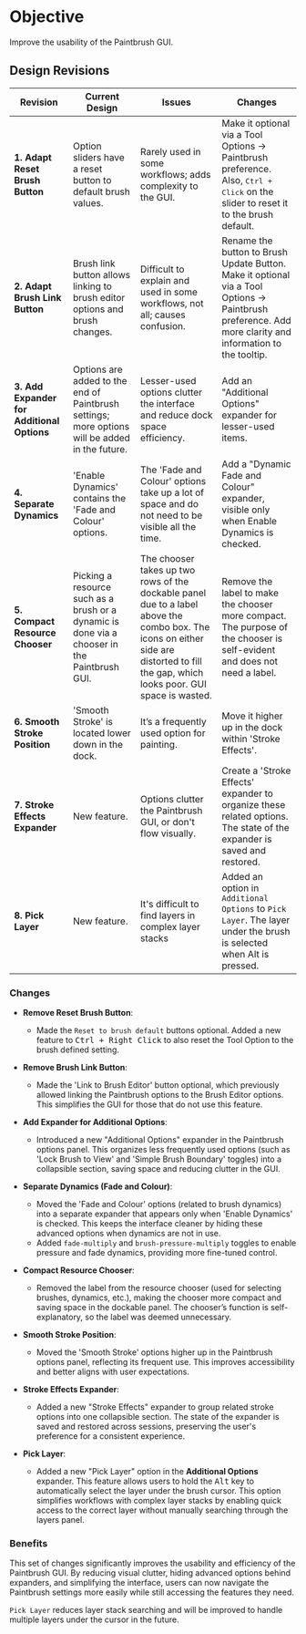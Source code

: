 # Objective

Improve the usability of the Paintbrush GUI.

## Design Revisions

| **Revision** | **Current Design** | **Issues** | **Changes** |
|--------------|---------------------|------------|-------------|
| **1. Adapt Reset Brush Button** | Option sliders have a reset button to default brush values. | Rarely used in some workflows; adds complexity to the GUI. | Make it optional via a Tool Options -> Paintbrush preference. Also, <kbd>Ctrl + Click</kbd> on the slider to reset it to the brush default. |
| **2. Adapt Brush Link Button** | Brush link button allows linking to brush editor options and brush changes. | Difficult to explain and used in some workflows, not all; causes confusion. | Rename the button to Brush Update Button. Make it optional via a Tool Options -> Paintbrush preference. Add more clarity and information to the tooltip. |
| **3. Add Expander for Additional Options** | Options are added to the end of Paintbrush settings; more options will be added in the future. | Lesser-used options clutter the interface and reduce dock space efficiency. | Add an "Additional Options" expander for lesser-used items. |
| **4. Separate Dynamics** | 'Enable Dynamics' contains the 'Fade and Colour' options. | The 'Fade and Colour' options take up a lot of space and do not need to be visible all the time. | Add a "Dynamic Fade and Colour" expander, visible only when Enable Dynamics is checked. |
| **5. Compact Resource Chooser** | Picking a resource such as a brush or a dynamic is done via a chooser in the Paintbrush GUI. | The chooser takes up two rows of the dockable panel due to a label above the combo box. The icons on either side are distorted to fill the gap, which looks poor. GUI space is wasted. | Remove the label to make the chooser more compact. The purpose of the chooser is self-evident and does not need a label. |
| **6. Smooth Stroke Position** | 'Smooth Stroke' is located lower down in the dock. | It’s a frequently used option for painting. | Move it higher up in the dock within 'Stroke Effects'. |
| **7. Stroke Effects Expander** | New feature. | Options clutter the Paintbrush GUI, or don't flow visually. | Create a 'Stroke Effects' expander to organize these related options. The state of the expander is saved and restored. |
| **8. Pick Layer** | New feature. | It's difficult to find layers in complex layer stacks | Added an option in `Additional Options` to `Pick Layer`. The layer under the brush is selected when Alt is pressed.  |

### Changes

- **Remove Reset Brush Button**:
    - Made the `Reset to brush default` buttons optional. Added a new feature to <kbd>Ctrl + Right Click</kbd> to also reset the Tool Option to the brush defined setting.

- **Remove Brush Link Button**:
    - Made the 'Link to Brush Editor' button optional, which previously allowed linking the Paintbrush options to the Brush Editor options. This simplifies the GUI for those that do not use this feature.
- **Add Expander for Additional Options**:
    - Introduced a new "Additional Options" expander in the Paintbrush options panel. This organizes less frequently used options (such as 'Lock Brush to View' and 'Simple Brush Boundary' toggles) into a collapsible section, saving space and reducing clutter in the GUI.

- **Separate Dynamics (Fade and Colour)**:
    - Moved the 'Fade and Colour' options (related to brush dynamics) into a separate expander that appears only when 'Enable Dynamics' is checked. This keeps the interface cleaner by hiding these advanced options when dynamics are not in use.
    - Added `fade-multiply` and `brush-pressure-multiply` toggles to enable pressure and fade dynamics, providing more fine-tuned control.

- **Compact Resource Chooser**:
    - Removed the label from the resource chooser (used for selecting brushes, dynamics, etc.), making the chooser more compact and saving space in the dockable panel. The chooser’s function is self-explanatory, so the label was deemed unnecessary.

- **Smooth Stroke Position**:
    - Moved the 'Smooth Stroke' options higher up in the Paintbrush options panel, reflecting its frequent use. This improves accessibility and better aligns with user expectations.

- **Stroke Effects Expander**:
    - Added a new "Stroke Effects" expander to group related stroke options into one collapsible section. The state of the expander is saved and restored across sessions, preserving the user's preference for a consistent experience.

- **Pick Layer**:
    - Added a new "Pick Layer" option in the **Additional Options** expander. This feature allows users to hold the <kbd>Alt</kbd> key to automatically select the layer under the brush cursor. This option simplifies workflows with complex layer stacks by enabling quick access to the correct layer without manually searching through the layers panel.

### **Benefits**

This set of changes significantly improves the usability and efficiency of the Paintbrush GUI. By reducing visual clutter, hiding advanced options behind expanders, and simplifying the interface, users can now navigate the Paintbrush settings more easily while still accessing the features they need.

`Pick Layer` reduces layer stack searching and will be improved to handle multiple layers under the cursor in the future.
